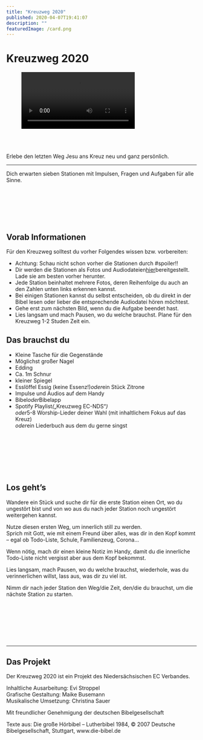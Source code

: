 ```yaml
---
title: "Kreuzweg 2020"
published: 2020-04-07T19:41:07
description: ""
featuredImage: /card.png
---
```


# Kreuzweg 2020

<div style="grid-template-columns:auto 40%"><figure><video controls src="/old/Kreuzweg-MQ.m4v"></video></figure><div><div style="height:36px" aria-hidden="true"></div><p>Erlebe den letzten Weg Jesu ans Kreuz neu und ganz persönlich.<br></p><hr><p>Dich erwarten sieben Stationen mit Impulsen, Fragen und Aufgaben für alle Sinne.</p><div style="height:36px" aria-hidden="true"></div></div></div><div style="height:50px" aria-hidden="true"></div><h2>Vorab Informationen</h2><p>Für den Kreuzweg solltest du vorher Folgendes wissen bzw. vorbereiten:</p><ul><li>Achtung: Schau nicht schon vorher die Stationen durch #spoiler!!</li><li>Dir werden die Stationen als Fotos und Audiodateien<a href="#stationen">hier</a>bereitgestellt.<br>Lade sie am besten vorher herunter.</li><li>Jede Station beinhaltet mehrere Fotos, deren Reihenfolge du auch an den Zahlen unten links erkennen kannst.</li><li>Bei einigen Stationen kannst du selbst entscheiden, ob du direkt in der Bibel lesen oder lieber die entsprechende Audiodatei hören möchtest.</li><li>Gehe erst zum nächsten Bild, wenn du die Aufgabe beendet hast.</li><li>Lies langsam und mach Pausen, wo du welche brauchst. Plane für den Kreuzweg 1-2 Studen Zeit ein.</li></ul><h2>Das brauchst du</h2><ul><li>Kleine Tasche für die Gegenstände</li><li>Möglichst großer Nagel</li><li>Edding</li><li>Ca. 1m Schnur</li><li>kleiner Spiegel</li><li>Esslöffel Essig (keine Essenz!)<em>oder</em>ein Stück Zitrone</li><li>Impulse und Audios auf dem Handy</li><li>Bibel<em>oder</em>Bibelapp</li><li>Spotify Playlist<em>(</em>&#8222;Kreuzweg EC-NDS&#8220;<em>)</em><br><em>oder</em>5-8 Worship-Lieder deiner Wahl (mit inhaltlichem Fokus auf das Kreuz)<br><em>oder</em>ein Liederbuch aus dem du gerne singst</li></ul><div style="height:50px" aria-hidden="true"></div><div><div><div style="height:50px" aria-hidden="true"></div><p></p></div></div><div><div><h2>Los geht&#8217;s</h2><p>Wandere ein Stück und suche dir für die erste Station einen Ort, wo du ungestört bist und von wo aus du nach jeder Station noch ungestört weitergehen kannst.</p><p>Nutze diesen ersten Weg, um innerlich still zu werden.<br>Sprich mit Gott, wie mit einem Freund über alles, was dir in den Kopf kommt &#8211; egal ob Todo-Liste, Schule, Familienzeug, Corona&#8230;</p><p>Wenn nötig, mach dir einen kleine Notiz im Handy, damit du die innerliche Todo-Liste nicht vergisst aber aus dem Kopf bekommst.</p><p>Lies langsam, mach Pausen, wo du welche brauchst, wiederhole, was du verinnerlichen willst, lass aus, was dir zu viel ist.</p><p>Nimm dir nach jeder Station den Weg/die Zeit, den/die du brauchst, um die nächste Station zu starten.</p></div></div><div style="height:100px" aria-hidden="true"></div><hr><div><div><h2>Das Projekt</h2><p>Der Kreuzweg 2020 ist ein Projekt des Niedersächsischen EC Verbandes.</p><p>Inhaltliche Ausarbeitung: Evi Stroppel<br>Grafische Gestaltung: Maike Busemann<br>Musikalische Umsetzung: Christina Sauer</p><p>Mit freundlicher Genehmigung der deutschen Bibelgesellschaft</p><p>Texte aus: Die große Hörbibel &#8211; Lutherbibel 1984, © 2007 Deutsche Bibelgesellschaft, Stuttgart, www.die-bibel.de</p></div></div><p></p>